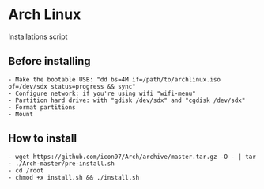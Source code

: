 # Arch Linux
Installations script

## Before installing
    - Make the bootable USB: "dd bs=4M if=/path/to/archlinux.iso of=/dev/sdx status=progress && sync"
    - Configure network: if you're using wifi "wifi-menu"
    - Partition hard drive: with "gdisk /dev/sdx" and "cgdisk /dev/sdx"
    - Format partitions
    - Mount

## How to install
    - wget https://github.com/icon97/Arch/archive/master.tar.gz -O - | tar
    - ./Arch-master/pre-install.sh
    - cd /root
    - chmod +x install.sh && ./install.sh
